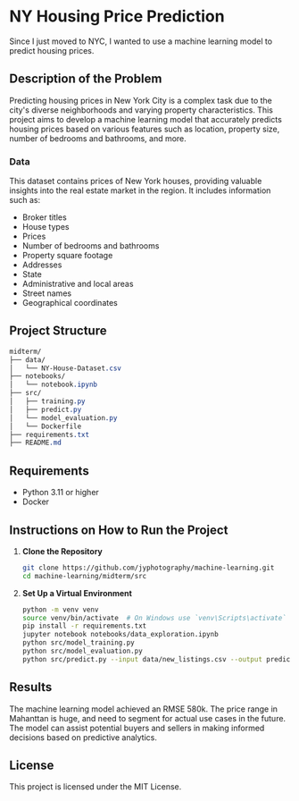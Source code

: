 # NY Housing Price Prediction

Since I just moved to NYC, I wanted to use a machine learning model to predict housing prices.

## Description of the Problem

Predicting housing prices in New York City is a complex task due to the city's diverse neighborhoods and varying property characteristics. This project aims to develop a machine learning model that accurately predicts housing prices based on various features such as location, property size, number of bedrooms and bathrooms, and more.

### Data

This dataset contains prices of New York houses, providing valuable insights into the real estate market in the region. It includes information such as:

- Broker titles
- House types
- Prices
- Number of bedrooms and bathrooms
- Property square footage
- Addresses
- State
- Administrative and local areas
- Street names
- Geographical coordinates

## Project Structure
```css
midterm/
├── data/
│   └── NY-House-Dataset.csv
├── notebooks/
│   └── notebook.ipynb
├── src/
│   ├── training.py
│   ├── predict.py
│   └── model_evaluation.py
│   └── Dockerfile
├── requirements.txt
├── README.md
```

## Requirements

- Python 3.11 or higher
- Docker

## Instructions on How to Run the Project

1. **Clone the Repository**

   ```bash
   git clone https://github.com/jyphotography/machine-learning.git
   cd machine-learning/midterm/src
   ```
2. **Set Up a Virtual Environment**
    ```bash
    python -m venv venv
    source venv/bin/activate  # On Windows use `venv\Scripts\activate`
    pip install -r requirements.txt
    jupyter notebook notebooks/data_exploration.ipynb
    python src/model_training.py
    python src/model_evaluation.py
    python src/predict.py --input data/new_listings.csv --output predictions.csv
    ```



## Results
The machine learning model achieved an RMSE 580k. The price range in Mahanttan is huge, and need to segment for actual use cases in the future.
The model can assist potential buyers and sellers in making informed decisions based on predictive analytics.


## License
This project is licensed under the MIT License.
